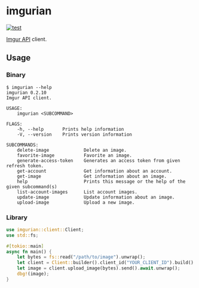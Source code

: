# imgurian

[![test](https://github.com/r7kamura/imgurian/actions/workflows/test.yml/badge.svg)](https://github.com/r7kamura/imgurian/actions/workflows/test.yml)

[Imgur API](https://apidocs.imgur.com/) client.

## Usage

### Binary

```console
$ imgurian --help
imgurian 0.2.10
Imgur API client.

USAGE:
    imgurian <SUBCOMMAND>

FLAGS:
    -h, --help       Prints help information
    -V, --version    Prints version information

SUBCOMMANDS:
    delete-image             Delete an image.
    favorite-image           Favorite an image.
    generate-access-token    Generates an access token from given refresh token.
    get-account              Get information about an account.
    get-image                Get information about an image.
    help                     Prints this message or the help of the given subcommand(s)
    list-account-images      List account images.
    update-image             Update information about an image.
    upload-image             Upload a new image.
```

### Library

```rust
use imgurian::client::Client;
use std::fs;

#[tokio::main]
async fn main() {
    let bytes = fs::read("/path/to/image").unwrap();
    let client = Client::builder().client_id("YOUR_CLIENT_ID").build().unwrap();
    let image = client.upload_image(bytes).send().await.unwrap();
    dbg!(image);
}
```
